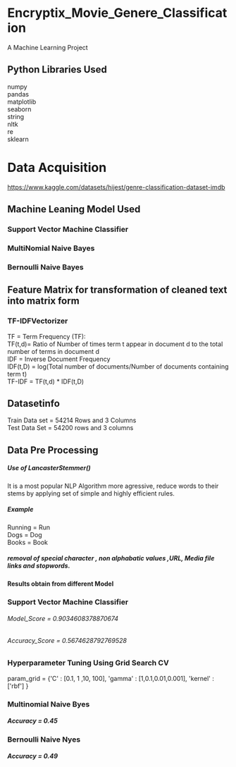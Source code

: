# Encryptix_Movie_Genere_Classification
A Machine Learning Project
## Python Libraries Used  
numpy  
pandas  
matplotlib  
seaborn  
string  
nltk  
re  
sklearn  
# Data Acquisition  
https://www.kaggle.com/datasets/hijest/genre-classification-dataset-imdb  

## Machine Leaning Model Used  
### Support Vector Machine Classifier  
### MultiNomial Naive Bayes  
### Bernoulli Naive Bayes  

## Feature Matrix for transformation of cleaned text into matrix form
### TF-IDFVectorizer  
TF = Term Frequency (TF):  
TF(t,d)=  Ratio of Number of times term t appear in document d to the total number of terms in document d  
IDF = Inverse Document Frequency  
IDF(t,D) = log(Total number of documents/Number of documents containing term t)  
TF-IDF = TF(t,d) * IDF(t,D)  

## Datasetinfo  
Train Data set = 54214 Rows and 3 Columns  
Test Data Set =  54200 rows and 3 columns

## Data Pre Processing  
##### Use of LancasterStemmer() 
It is a most popular NLP Algorithm more agressive, reduce words to their stems by applying set of simple and highly efficient rules.
##### Example  
Running = Run  
Dogs = Dog  
Books = Book  

##### removal of special character , non alphabatic values ,URL, Media file links and stopwords.
#### Results obtain from different Model
### Support Vector Machine Classifier
###### Model_Score = 0.9034608378870674
###### Accuracy_Score = 0.5674628792769528

### Hyperparameter Tuning Using Grid Search CV  
param_grid = {'C' : [0.1, 1 ,10, 100], 'gamma' : [1,0.1,0.01,0.001], 'kernel' : ['rbf'] }  

### Multinomial Naive Byes 
##### Accuracy = 0.45

### Bernoulli Naive Nyes
##### Accuracy = 0.49

 






